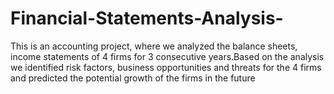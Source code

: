 # Financial-Statements-Analysis-
This is an accounting project, where we analyzed the balance sheets, income statements of 4 firms for 3 consecutive years.Based on the analysis we identified risk factors, business opportunities and threats for the 4 firms and predicted the potential growth of the firms in the future 

